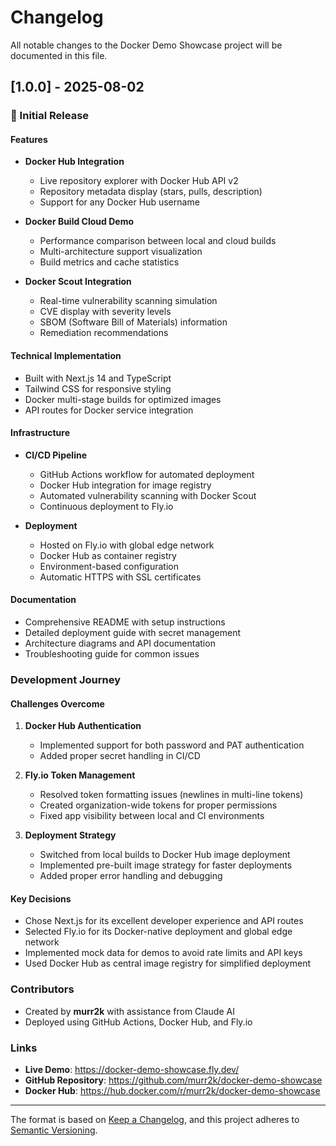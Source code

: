 # Changelog

All notable changes to the Docker Demo Showcase project will be documented in this file.

## [1.0.0] - 2025-08-02

### 🎉 Initial Release

#### Features
- **Docker Hub Integration**
  - Live repository explorer with Docker Hub API v2
  - Repository metadata display (stars, pulls, description)
  - Support for any Docker Hub username

- **Docker Build Cloud Demo**
  - Performance comparison between local and cloud builds
  - Multi-architecture support visualization
  - Build metrics and cache statistics

- **Docker Scout Integration**
  - Real-time vulnerability scanning simulation
  - CVE display with severity levels
  - SBOM (Software Bill of Materials) information
  - Remediation recommendations

#### Technical Implementation
- Built with Next.js 14 and TypeScript
- Tailwind CSS for responsive styling
- Docker multi-stage builds for optimized images
- API routes for Docker service integration

#### Infrastructure
- **CI/CD Pipeline**
  - GitHub Actions workflow for automated deployment
  - Docker Hub integration for image registry
  - Automated vulnerability scanning with Docker Scout
  - Continuous deployment to Fly.io

- **Deployment**
  - Hosted on Fly.io with global edge network
  - Docker Hub as container registry
  - Environment-based configuration
  - Automatic HTTPS with SSL certificates

#### Documentation
- Comprehensive README with setup instructions
- Detailed deployment guide with secret management
- Architecture diagrams and API documentation
- Troubleshooting guide for common issues

### Development Journey

#### Challenges Overcome
1. **Docker Hub Authentication**
   - Implemented support for both password and PAT authentication
   - Added proper secret handling in CI/CD

2. **Fly.io Token Management**
   - Resolved token formatting issues (newlines in multi-line tokens)
   - Created organization-wide tokens for proper permissions
   - Fixed app visibility between local and CI environments

3. **Deployment Strategy**
   - Switched from local builds to Docker Hub image deployment
   - Implemented pre-built image strategy for faster deployments
   - Added proper error handling and debugging

#### Key Decisions
- Chose Next.js for its excellent developer experience and API routes
- Selected Fly.io for its Docker-native deployment and global edge network
- Implemented mock data for demos to avoid rate limits and API keys
- Used Docker Hub as central image registry for simplified deployment

### Contributors
- Created by **murr2k** with assistance from Claude AI
- Deployed using GitHub Actions, Docker Hub, and Fly.io

### Links
- **Live Demo**: https://docker-demo-showcase.fly.dev/
- **GitHub Repository**: https://github.com/murr2k/docker-demo-showcase
- **Docker Hub**: https://hub.docker.com/r/murr2k/docker-demo-showcase

---

The format is based on [Keep a Changelog](https://keepachangelog.com/en/1.0.0/),
and this project adheres to [Semantic Versioning](https://semver.org/spec/v2.0.0.html).